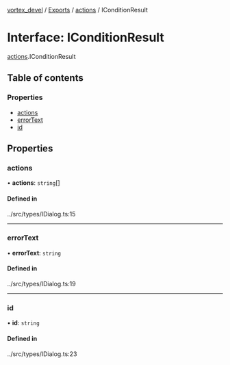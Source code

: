 [vortex_devel](../README.md) / [Exports](../modules.md) / [actions](../modules/actions.md) / IConditionResult

# Interface: IConditionResult

[actions](../modules/actions.md).IConditionResult

## Table of contents

### Properties

- [actions](actions.IConditionResult.md#actions)
- [errorText](actions.IConditionResult.md#errortext)
- [id](actions.IConditionResult.md#id)

## Properties

### actions

• **actions**: `string`[]

#### Defined in

../src/types/IDialog.ts:15

___

### errorText

• **errorText**: `string`

#### Defined in

../src/types/IDialog.ts:19

___

### id

• **id**: `string`

#### Defined in

../src/types/IDialog.ts:23
